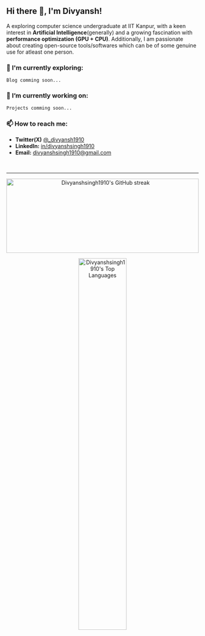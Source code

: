 ## Hi there 👋, I'm Divyansh!

A exploring computer science undergraduate at IIT Kanpur, with a keen interest in **Artificial Intelligence**(generally) and a growing fascination with **performance optimization (GPU + CPU)**. Additionally, I am passionate about creating open-source tools/softwares which can be of some genuine use for atleast one person.

### 🌱  I'm currently exploring:
```
Blog comming soon...
```

### 🔭 I’m currently working on:
```
Projects comming soon...
```
<!-- 
* **[sankalak-python-compiler](https://github.com/Divyanshsingh1910/sankalak-python-compiler):** A C-type compiler for Python, running on x86 assembly.
* **[IITK-CSE-Sem5-2023](https://github.com/Divyanshsingh1910/IITK-CSE-Sem5-2023):** Course materials and resources for my 5th semester courses. -->

### 📫 How to reach me:

* **Twitter(X)** [@_divyansh1910](https://x.com/_divyansh1910)
* **LinkedIn:** [in/divyanshsingh1910](https://www.linkedin.com/in/divyanshsingh1910)
* **Email:** [divyanshsingh1910@gmail.com](mailto:divyanshsingh1910@gmail.com) 

<!--
### ⚡ Fun fact:

I love exploring new AI & system technologies and experimenting with different programming languages!
-->

<br>

---

<p align="center">
<!--   <a href="https://github.com/Divyanshsingh1910?tab=repositories">
    <img src="https://github-readme-stats.vercel.app/api?username=Divyanshsingh1910&show_icons=true&theme=dark&count_private=true&include_all_commits=true&hide_border=true" alt="Divyanshsingh1910's GitHub stats" width="40%" height="140" />
  </a> -->
  <a href="https://github.com/Divyanshsingh1910">
    <img src="https://github-readme-streak-stats.herokuapp.com/?user=Divyanshsingh1910&theme=dark&hide_border=true" alt="Divyanshsingh1910's GitHub streak" width="100%" height="195" /> 
  </a>
</p>
<p align="center">
  <a href="https://github.com/Divyanshsingh1910?tab=repositories&sort=stargazers">
    <img src="https://github-readme-stats.vercel.app/api/top-langs/?username=Divyanshsingh1910&layout=compact&theme=dark&langs_count=8&hide_border=true" alt="Divyanshsingh1910's Top Languages" width="50%" />
  </a>
</p>

 



